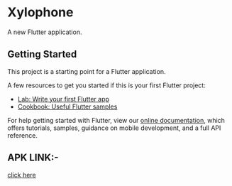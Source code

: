 # Xylophone

A new Flutter application.

## Getting Started

This project is a starting point for a Flutter application.

A few resources to get you started if this is your first Flutter project:

- [Lab: Write your first Flutter app](https://flutter.dev/docs/get-started/codelab)
- [Cookbook: Useful Flutter samples](https://flutter.dev/docs/cookbook)

For help getting started with Flutter, view our
[online documentation](https://flutter.dev/docs), which offers tutorials,
samples, guidance on mobile development, and a full API reference.

## APK LINK:-
[click here](https://drive.google.com/file/d/1zdFAvGRhixpOJnXcZCnZtwoZZT4KpqUS/view?usp=sharing)
